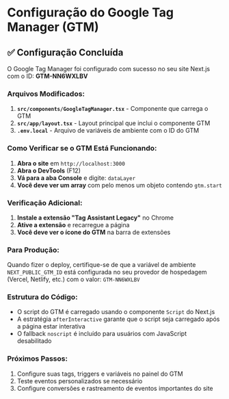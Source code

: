 # Configuração do Google Tag Manager (GTM)

## ✅ Configuração Concluída

O Google Tag Manager foi configurado com sucesso no seu site Next.js com o ID: **GTM-NN6WXLBV**

### Arquivos Modificados:

1. **`src/components/GoogleTagManager.tsx`** - Componente que carrega o GTM
2. **`src/app/layout.tsx`** - Layout principal que inclui o componente GTM
3. **`.env.local`** - Arquivo de variáveis de ambiente com o ID do GTM

### Como Verificar se o GTM Está Funcionando:

1. **Abra o site** em `http://localhost:3000`
2. **Abra o DevTools** (F12)
3. **Vá para a aba Console** e digite: `dataLayer`
4. **Você deve ver um array** com pelo menos um objeto contendo `gtm.start`

### Verificação Adicional:

1. **Instale a extensão "Tag Assistant Legacy"** no Chrome
2. **Ative a extensão** e recarregue a página
3. **Você deve ver o ícone do GTM** na barra de extensões

### Para Produção:

Quando fizer o deploy, certifique-se de que a variável de ambiente `NEXT_PUBLIC_GTM_ID` está configurada no seu provedor de hospedagem (Vercel, Netlify, etc.) com o valor: `GTM-NN6WXLBV`

### Estrutura do Código:

- O script do GTM é carregado usando o componente `Script` do Next.js
- A estratégia `afterInteractive` garante que o script seja carregado após a página estar interativa
- O fallback `noscript` é incluído para usuários com JavaScript desabilitado

### Próximos Passos:

1. Configure suas tags, triggers e variáveis no painel do GTM
2. Teste eventos personalizados se necessário
3. Configure conversões e rastreamento de eventos importantes do site 
